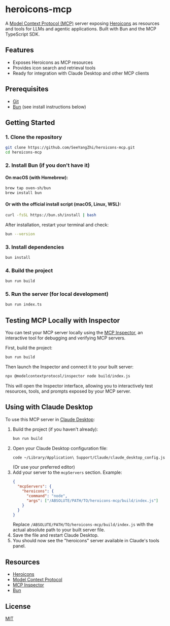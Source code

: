 # heroicons-mcp

A [Model Context Protocol (MCP)](https://modelcontextprotocol.io/) server exposing [Heroicons](https://heroicons.com/) as resources and tools for LLMs and agentic applications. Built with Bun and the MCP TypeScript SDK.

## Features

- Exposes Heroicons as MCP resources
- Provides icon search and retrieval tools
- Ready for integration with Claude Desktop and other MCP clients

## Prerequisites

- [Git](https://git-scm.com/)
- [Bun](https://bun.sh/) (see install instructions below)

## Getting Started

### 1. Clone the repository

```bash
git clone https://github.com/SeeYangZhi/heroicons-mcp.git
cd heroicons-mcp
```

### 2. Install Bun (if you don't have it)

#### On macOS (with Homebrew):

```bash
brew tap oven-sh/bun
brew install bun
```

#### Or with the official install script (macOS, Linux, WSL):

```bash
curl -fsSL https://bun.sh/install | bash
```

After installation, restart your terminal and check:

```bash
bun --version
```

### 3. Install dependencies

```bash
bun install
```

### 4. Build the project

```bash
bun run build
```

### 5. Run the server (for local development)

```bash
bun run index.ts
```

## Testing MCP Locally with Inspector

You can test your MCP server locally using the [MCP Inspector](https://github.com/modelcontextprotocol/inspector), an interactive tool for debugging and verifying MCP servers.

First, build the project:

```bash
bun run build
```

Then launch the Inspector and connect it to your built server:

```bash
npx @modelcontextprotocol/inspector node build/index.js
```

This will open the Inspector interface, allowing you to interactively test resources, tools, and prompts exposed by your MCP server.

## Using with Claude Desktop

To use this MCP server in [Claude Desktop](https://www.anthropic.com/claude-desktop):

1. Build the project (if you haven't already):
   ```bash
   bun run build
   ```
2. Open your Claude Desktop configuration file:
   ```bash
   code ~/Library/Application\ Support/Claude/claude_desktop_config.json
   ```
   (Or use your preferred editor)
3. Add your server to the `mcpServers` section. Example:
   ```json
   {
     "mcpServers": {
       "heroicons": {
         "command": "node",
         "args": ["/ABSOLUTE/PATH/TO/heroicons-mcp/build/index.js"]
       }
     }
   }
   ```
   Replace `/ABSOLUTE/PATH/TO/heroicons-mcp/build/index.js` with the actual absolute path to your built server file.
4. Save the file and restart Claude Desktop.
5. You should now see the "heroicons" server available in Claude's tools panel.

## Resources

- [Heroicons](https://heroicons.com/)
- [Model Context Protocol](https://modelcontextprotocol.io/)
- [MCP Inspector](https://github.com/modelcontextprotocol/inspector)
- [Bun](https://bun.sh/)

## License

[MIT](LICENSE)
